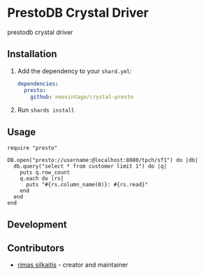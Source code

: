 # PrestoDB Crystal Driver

prestodb crystal driver

## Installation

1. Add the dependency to your `shard.yml`:

   ```yaml
   dependencies:
     presto:
       github: neovintage/crystal-presto
   ```

2. Run `shards install`

## Usage

```crystal
require "presto"

DB.open("presto://username:@localhost:8080/tpch/sf1") do |db|
  db.query("select * from customer limit 1") do |q|
    puts q.row_count
    q.each do |rs|
      puts "#{rs.column_name(0)}: #{rs.read}"
    end
  end
end
```

## Development


## Contributors

- [rimas silkaitis](https://github.com/neovintage) - creator and maintainer
